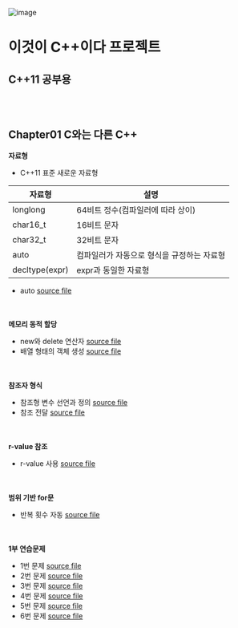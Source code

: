![image](https://user-images.githubusercontent.com/20338405/106761954-b0029500-6678-11eb-93e0-067424eee8bb.jpg)
# 이것이 C++이다 프로젝트
## C++11 공부용 

<br/><br/>
## Chapter01 C와는 다른 C++
**자료형**

+ C++11 표준 새로운 자료형

자료형 | 설명
------------ | -------------
longlong | 64비트 정수(컴파일러에 따라 상이)
char16_t | 16비트 문자
char32_t | 32비트 문자
auto | 컴파일러가 자동으로 형식을 규정하는 자료형
decltype(expr) | expr과 동일한 자료형

+ auto [source file](https://github.com/Hanbyori/Project/blob/main/Sample/Auto.cpp)

<br/><br/>
**메모리 동적 할당**

+ new와 delete 연산자 [source file](https://github.com/Hanbyori/Project/blob/main/Sample/NewDelete.cpp)
+ 배열 형태의 객체 생성 [source file](https://github.com/Hanbyori/Project/blob/main/Sample/NewDeleteArray.cpp)

<br/><br/>
**참조자 형식**
+ 참조형 변수 선언과 정의 [source file](https://github.com/Hanbyori/Project/blob/main/Sample/ReferenceType.cpp)
+ 참조 전달 [source file](https://github.com/Hanbyori/Project/blob/main/Sample/ReferenceSwap.cpp)

<br/><br/>
**r-value 참조**
+ r-value 사용 [source file](https://github.com/Hanbyori/Project/blob/main/Sample/Rvalue.cpp)

<br/><br/>
**범위 기반 for문**
* 반복 횟수 자동 [source file](https://github.com/Hanbyori/Project/blob/main/Sample/RangeBasedfor.cpp)

<br/><br/>
**1부 연습문제**
* 1번 문제 [source file](https://github.com/Hanbyori/Project/blob/main/Sample/Chapter1_Q1.cpp)
* 2번 문제 [source file](https://github.com/Hanbyori/Project/blob/main/Sample/Chapter1_Q2.cpp)
* 3번 문제 [source file](https://github.com/Hanbyori/Project/blob/main/Sample/Chapter1_Q3.cpp)
* 4번 문제 [source file](https://github.com/Hanbyori/Project/blob/main/Sample/Chapter1_Q4.cpp)
* 5번 문제 [source file](https://github.com/Hanbyori/Project/blob/main/Sample/Chapter1_Q5.cpp)
* 6번 문제 [source file](https://github.com/Hanbyori/Project/blob/main/Sample/Chapter1_Q6.cpp)
